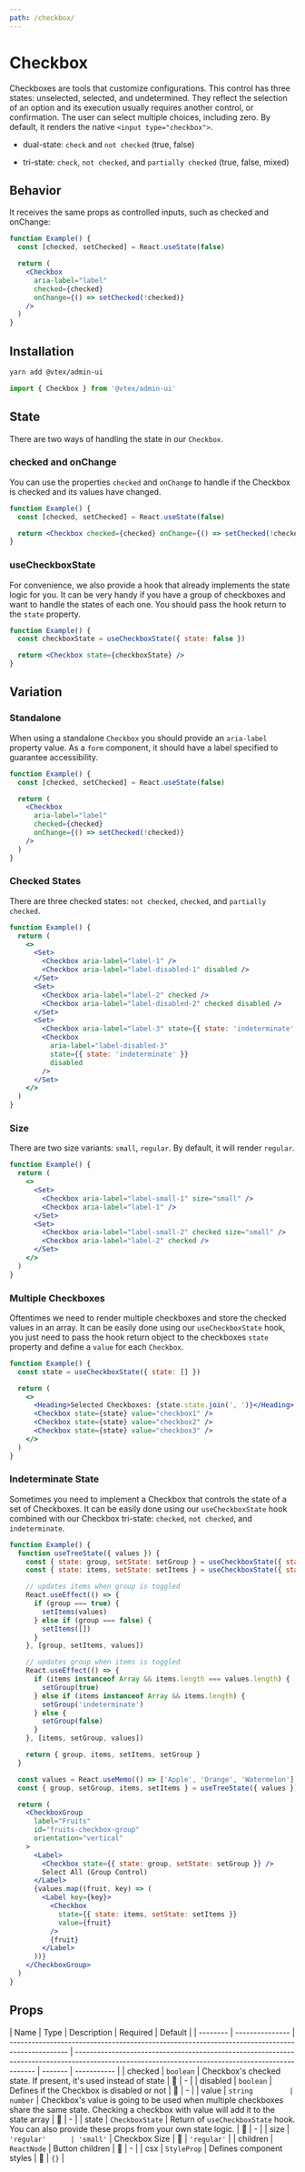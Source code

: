 ```yaml
---
path: /checkbox/
---
```


# Checkbox

Checkboxes are tools that customize configurations. This control has three states: unselected, selected, and undetermined. They reflect the selection of an option and its execution usually requires another control, or confirmation. The user can select multiple choices, including zero. By default, it renders the native `<input type="checkbox">`.

- dual-state: `check` and `not checked` (true, false)

- tri-state: `check`, `not checked`, and `partially checked` (true, false, mixed)

## Behavior

It receives the same props as controlled inputs, such as checked and onChange:

```jsx
function Example() {
  const [checked, setChecked] = React.useState(false)

  return (
    <Checkbox
      aria-label="label"
      checked={checked}
      onChange={() => setChecked(!checked)}
    />
  )
}
```

## Installation

```sh isStatic
yarn add @vtex/admin-ui
```

```jsx isStatic
import { Checkbox } from '@vtex/admin-ui'
```

## State

There are two ways of handling the state in our `Checkbox`.

### checked and onChange

You can use the properties `checked` and `onChange` to handle if the Checkbox is checked and its values have changed.

```jsx
function Example() {
  const [checked, setChecked] = React.useState(false)

  return <Checkbox checked={checked} onChange={() => setChecked(!checked)} />
}
```

### useCheckboxState

For convenience, we also provide a hook that already implements the state logic for you. It can be very handy if you have a group of checkboxes and want to handle the states of each one. You should pass the hook return to the `state` property.

```jsx
function Example() {
  const checkboxState = useCheckboxState({ state: false })

  return <Checkbox state={checkboxState} />
}
```

## Variation

### Standalone

When using a standalone `Checkbox` you should provide an `aria-label` property value. As a `form` component, it should have a label specified to guarantee accessibility.

```jsx
function Example() {
  const [checked, setChecked] = React.useState(false)

  return (
    <Checkbox
      aria-label="label"
      checked={checked}
      onChange={() => setChecked(!checked)}
    />
  )
}
```

### Checked States

There are three checked states: `not checked`, `checked`, and `partially checked`.

```jsx
function Example() {
  return (
    <>
      <Set>
        <Checkbox aria-label="label-1" />
        <Checkbox aria-label="label-disabled-1" disabled />
      </Set>
      <Set>
        <Checkbox aria-label="label-2" checked />
        <Checkbox aria-label="label-disabled-2" checked disabled />
      </Set>
      <Set>
        <Checkbox aria-label="label-3" state={{ state: 'indeterminate' }} />
        <Checkbox
          aria-label="label-disabled-3"
          state={{ state: 'indeterminate' }}
          disabled
        />
      </Set>
    </>
  )
}
```

### Size

There are two size variants: `small`, `regular`. By default, it will render `regular`.

```jsx
function Example() {
  return (
    <>
      <Set>
        <Checkbox aria-label="label-small-1" size="small" />
        <Checkbox aria-label="label-1" />
      </Set>
      <Set>
        <Checkbox aria-label="label-small-2" checked size="small" />
        <Checkbox aria-label="label-2" checked />
      </Set>
    </>
  )
}
```

### Multiple Checkboxes

Oftentimes we need to render multiple checkboxes and store the checked values in an array. It can be easily done using our `useCheckboxState` hook, you just need to pass the hook return object to the checkboxes `state` property and define a `value` for each `Checkbox`.

```jsx
function Example() {
  const state = useCheckboxState({ state: [] })

  return (
    <>
      <Heading>Selected Checkboxes: {state.state.join(', ')}</Heading>
      <Checkbox state={state} value="checkbox1" />
      <Checkbox state={state} value="checkbox2" />
      <Checkbox state={state} value="checkbox3" />
    </>
  )
}
```

### Indeterminate State

Sometimes you need to implement a Checkbox that controls the state of a set of Checkboxes. It can be easily done using our `useCheckboxState` hook combined with our Checkbox tri-state: `checked`, `not checked`, and `indeterminate`.

```jsx
function Example() {
  function useTreeState({ values }) {
    const { state: group, setState: setGroup } = useCheckboxState({ state: [] })
    const { state: items, setState: setItems } = useCheckboxState({ state: [] })

    // updates items when group is toggled
    React.useEffect(() => {
      if (group === true) {
        setItems(values)
      } else if (group === false) {
        setItems([])
      }
    }, [group, setItems, values])

    // updates group when items is toggled
    React.useEffect(() => {
      if (items instanceof Array && items.length === values.length) {
        setGroup(true)
      } else if (items instanceof Array && items.length) {
        setGroup('indeterminate')
      } else {
        setGroup(false)
      }
    }, [items, setGroup, values])

    return { group, items, setItems, setGroup }
  }

  const values = React.useMemo(() => ['Apple', 'Orange', 'Watermelon'], [])
  const { group, setGroup, items, setItems } = useTreeState({ values })

  return (
    <CheckboxGroup
      label="Fruits"
      id="fruits-checkbox-group"
      orientation="vertical"
    >
      <Label>
        <Checkbox state={{ state: group, setState: setGroup }} />
        Select All (Group Control)
      </Label>
      {values.map((fruit, key) => (
        <Label key={key}>
          <Checkbox
            state={{ state: items, setState: setItems }}
            value={fruit}
          />
          {fruit}
        </Label>
      ))}
    </CheckboxGroup>
  )
}
```

## Props

| Name     | Type            | Description                                                                                    | Required                                                                                                                                          | Default |
| -------- | --------------- | ---------------------------------------------------------------------------------------------- | ------------------------------------------------------------------------------------------------------------------------------------------------- | ------- | ----------- |
| checked  | `boolean`       | Checkbox's checked state. If present, it's used instead of state                               | 🚫                                                                                                                                                | -       |
| disabled | `boolean`       | Defines if the Checkbox is disabled or not                                                     | 🚫                                                                                                                                                | -       |
| value    | `string         | number`                                                                                        | Checkbox's value is going to be used when multiple checkboxes share the same state. Checking a checkbox with value will add it to the state array | 🚫      | -           |
| state    | `CheckboxState` | Return of `useCheckboxState` hook. You can also provide these props from your own state logic. | 🚫                                                                                                                                                | -       |
| size     | `'regular'      | 'small'`                                                                                       | Checkbox Size                                                                                                                                     | 🚫      | `'regular'` |
| children | `ReactNode`     | Button children                                                                                | 🚫                                                                                                                                                | -       |
| csx      | `StyleProp`     | Defines component styles                                                                       | 🚫                                                                                                                                                | `{}`    |
